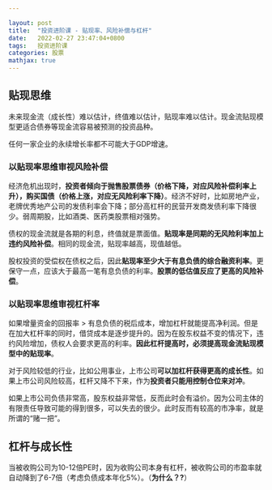 ```yaml
---

layout: post
title:  "投资进阶课 - 贴现率、风险补偿与杠杆"
date:   2022-02-27 23:47:04+0800
tags:   投资进阶课
categories: 股票
mathjax: true
---
```


## 贴现思维

未来现金流（成长性）难以估计，终值难以估计，贴现率难以估计。现金流贴现模型更适合债券等现金流容易被预测的投资品种。

任何一家企业的永续增长率都不可能大于GDP增速。

### 以贴现率思维审视风险补偿

经济危机出现时，**投资者倾向于抛售股票债券（价格下降，对应风险补偿利率上升），购买国债（价格上涨，对应无风险利率下降）**。经济不好时，比如房地产业，老牌优秀地产公司的发债利率会下降；部分高杠杆的民营开发商发债利率下降很少。弱周期股，比如酒类、医药类股票相对强势。

债权的现金流就是各期的利息，终值就是票面值。**贴现率是同期的无风险利率加上违约风险补偿**。相同的现金流，贴现率越高，现值越低。

股权投资的受偿权在债权之后，因此**贴现率至少大于有息负债的综合融资利率**。更保守一点，应该大于最高一笔有息负债的利率。**股票的低估值反应了更高的风险补偿**。

### 以贴现率思维审视杠杆率

如果增量资金的回报率 > 有息负债的税后成本，增加杠杆就能提高净利润。但是在加大杠杆率的同时，借贷成本是逐步提升的。因为在股东权益不变的情况下，违约风险增加，债权人会要求更高的利率。**因此杠杆提高时，必须提高现金流贴现模型中的贴现率**。

对于风险较低的行业，比如公用事业，上市公司**可以加杠杆获得更高的成长性**。如果上市公司风险较高，杠杆又降不下来，作为**投资者只能用控制仓位来对冲**。

如果上市公司负债非常高，股东权益非常低，反而此时会有溢价。因为公司主体的有限责任导致可能的得到很多，可以失去的很少。此时反而有较高的市净率，就是所谓的“赌一把”。

## 杠杆与成长性

当被收购公司为10-12倍PE时，因为收购公司本身有杠杆，被收购公司的市盈率就自动降到了6-7倍（考虑负债成本年化5%）。（**为什么？?**）